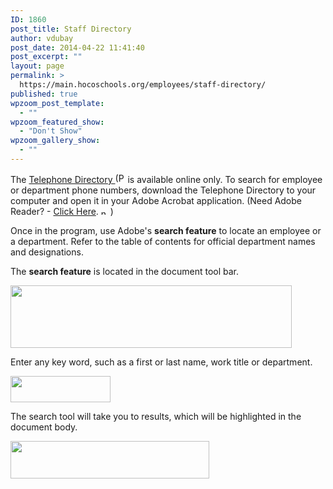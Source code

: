 ```yaml
---
ID: 1860
post_title: Staff Directory
author: vdubay
post_date: 2014-04-22 11:41:40
post_excerpt: ""
layout: page
permalink: >
  https://main.hocoschools.org/employees/staff-directory/
published: true
wpzoom_post_template:
  - ""
wpzoom_featured_show:
  - "Don't Show"
wpzoom_gallery_show:
  - ""
---
```

<p>The <a href="/f/employees/staffdirectory.pdf">Telephone Directory <img src="/f/images/bullet-pdf.gif" border="0" align="bottom" width="16" height="16" alt="(PDF)"></a> is available online only. To search for employee or department  phone numbers, download the Telephone Directory to your computer and open it in your Adobe Acrobat application.  (Need  Adobe Reader? - <a href="http://get.adobe.com/reader/otherversions/" target="_blank">Click Here</a>. <img src="/f/images/new_webpage.gif" border="0" align="bottom" width="11" height="10" alt="new webpage"> )</p>

<p>Once in the program, use Adobe's <strong>search  feature</strong> to locate an employee or a department. Refer to the table of contents for  official department names and designations.</p>

<p>The <strong>search feature</strong> is located in the document tool bar.</p>
<img src="/f/contact/search_tool.jpg" alt="" width="450" height="100" /></td>

<p>Enter any key word, such as a first or last name, work title or department.</p>
<img src="/f/contact/search_word.jpg" alt="" width="160" height="42" /></td>

<p>The search tool will take you to results, which will be highlighted in the document body.</p>
<img src="/f/contact/search_result.jpg" alt="" width="318" height="60" /></td>